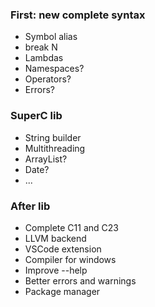 ### First: new complete syntax
- Symbol alias
- break N
- Lambdas
- Namespaces?
- Operators?
- Errors?

### SuperC lib
- String builder
- Multithreading
- ArrayList?
- Date?
- ...

### After lib
- Complete C11 and C23
- LLVM backend
- VSCode extension
- Compiler for windows
- Improve --help
- Better errors and warnings
- Package manager
